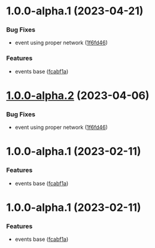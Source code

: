 # 1.0.0-alpha.1 (2023-04-21)


### Bug Fixes

* event using proper network ([1f6fd46](https://github.com/parvum-lambda/events/commit/1f6fd46e6a3b1f8b8e91ba735c68fc8dfb752285))


### Features

* events base ([fcabf1a](https://github.com/parvum-lambda/events/commit/fcabf1a0e395f4deb2e936bb37fe1fd57165c336))

# [1.0.0-alpha.2](https://github.com/parvum-lambda/events/compare/v1.0.0-alpha.1...v1.0.0-alpha.2) (2023-04-06)


### Bug Fixes

* event using proper network ([1f6fd46](https://github.com/parvum-lambda/events/commit/1f6fd46e6a3b1f8b8e91ba735c68fc8dfb752285))

# 1.0.0-alpha.1 (2023-02-11)


### Features

* events base ([fcabf1a](https://github.com/parvum-lambda/events/commit/fcabf1a0e395f4deb2e936bb37fe1fd57165c336))

# 1.0.0-alpha.1 (2023-02-11)


### Features

* events base ([fcabf1a](https://github.com/parvum-lambda/events/commit/fcabf1a0e395f4deb2e936bb37fe1fd57165c336))
